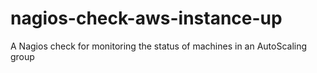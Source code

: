 nagios-check-aws-instance-up
============================

A Nagios check for monitoring the status of machines in an AutoScaling group
